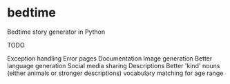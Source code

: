 # bedtime
Bedtime story generator in Python

TODO

Exception handling
Error pages
Documentation
Image generation
Better language generation
Social media sharing
Descriptions
Better 'kind' nouns (either animals or stronger descriptions)
vocabulary matching for age range